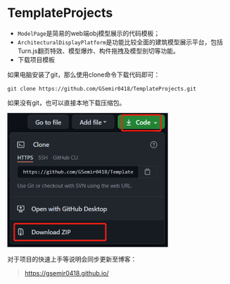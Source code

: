 # TemplateProjects

- `ModelPage`是简易的web端obj模型展示的代码模板；
- `ArchitecturalDisplayPlatform`是功能比较全面的建筑模型展示平台，包括Turn.js翻页特效、模型爆炸、构件拖拽及模型剖切等功能。
- 下载项目模板

如果电脑安装了git，那么使用clone命令下载代码即可：

```
git clone https://github.com/GSemir0418/TemplateProjects.git
```

如果没有git，也可以直接本地下载压缩包。

<img src="https://github.com/GSemir0418/TemplateProjects/blob/dev/img/image-20210108190230046.png" alt="image-20210108190230046" style="zoom: 80%;" />

对于项目的快速上手等说明会同步更新至博客：

> https://gsemir0418.github.io/
